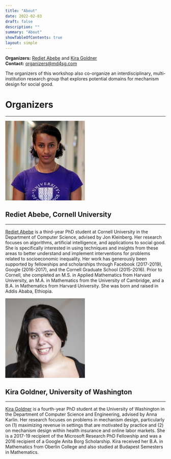 ```yaml
---
title: "About"
date: 2022-02-03
draft: false
description: ""
summary: "About"
showTableOfContents: true
layout: simple
---
```


**Organizers:** [Rediet Abebe](http://www.cs.cornell.edu/~red/) and [Kira Goldner](http://homes.cs.washington.edu/~kgoldner/)  
**Contact:** [organizers@md4sg.com](mailto:organizers@md4sg.com)

  

The organizers of this workshop also co-organize an interdisciplinary, multi-institution research group that explores potential domains for mechanism design for social good.

  

# Organizers

- - -

[<img src="images/red.jpg" width="250"/>](images/red.jpg)

## Rediet Abebe, Cornell University

- - -

[Rediet Abebe](http://www.cs.cornell.edu/~red/) is a third-year PhD student at Cornell University in the Department of Computer Science, advised by Jon Kleinberg. Her research focuses on algorithms, artificial intelligence, and applications to social good. She is specifically interested in using techniques and insights from these areas to better understand and implement interventions for problems related to socioeconomic inequality. Her work has generously been supported by fellowships and scholarships through Facebook (2017-2019), Google (2016-2017), and the Cornell Graduate School (2015-2016). Prior to Cornell, she completed an M.S. in Applied Mathematics from Harvard University, an M.A. in Mathematics from the University of Cambridge, and a B.A. in Mathematics from Harvard University. She was born and raised in Addis Ababa, Ethiopia.

  
  

[<img src="images/kira.jpg" width="250"/>](images/kira.jpg)

## Kira Goldner, University of Washington

- - -

[Kira Goldner](http://homes.cs.washington.edu/~kgoldner/) is a fourth-year PhD student at the University of Washington in the Department of Computer Science and Engineering, advised by Anna Karlin. Her research focuses on problems in mechanism design, particularly on (1) maximizing revenue in settings that are motivated by practice and (2) on mechanism design within health insurance and online labor markets. She is a 2017-19 recipient of the Microsoft Research PhD Fellowship and was a 2016 recipient of a Google Anita Borg Scholarship. Kira received her B.A. in Mathematics from Oberlin College and also studied at Budapest Semesters in Mathematics.